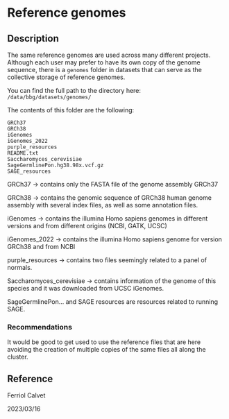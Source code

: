 # Reference genomes

## Description
The same reference genomes are used across many different projects. Although each user may prefer to have its own copy of the genome sequence, there is a `genomes` folder in datasets that can serve as the collective storage of reference genomes.

You can find the full path to the directory here:
`/data/bbg/datasets/genomes/`

The contents of this folder are the following:
```
GRCh37
GRCh38
iGenomes
iGenomes_2022
purple_resources
README.txt
Saccharomyces_cerevisiae
SageGermlinePon.hg38.98x.vcf.gz
SAGE_resources
```

GRCh37 -> contains only the FASTA file of the genome assembly GRCh37

GRCh38 -> contains the genomic sequence of GRCh38 human genome assembly with several index files, as well as some annotation files.

iGenomes -> contains the illumina Homo sapiens genomes in different versions and from different origins (NCBI, GATK, UCSC)

iGenomes_2022 -> contains the illumina Homo sapiens genome for version GRCh38 and from NCBI

purple_resources -> contains two files seemingly related to a panel of normals.

Saccharomyces_cerevisiae -> contains information of the genome of this species and it was downloaded from UCSC iGenomes.

SageGermlinePon... and SAGE resources are resources related to running SAGE.


### Recommendations
It would be good to get used to use the reference files that are here avoiding the creation of multiple copies of the same files all along the cluster.


## Reference
Ferriol Calvet

2023/03/16
